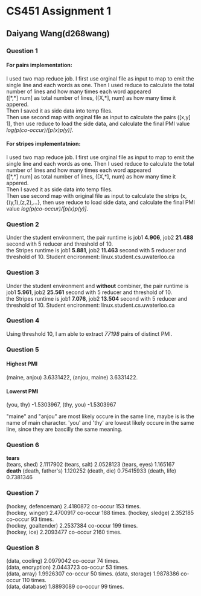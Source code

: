 # CS451 Assignment 1  
## Daiyang Wang(d268wang)  

### Question 1  
#### For pairs implementation:   
I used two map reduce job. I first use orginal file as input to map to emit the single line and each words as one. Then I used reduce to calculate the total number of lines and how many times each word appeared     
([\*,\*] num] as total number of lines, ([X,\*], num) as how many time it appered.     
Then I saved it as side data into temp files.   
Then use second map with orginal file as input to calculate the pairs ([x,y] 1), then use reduce to load the side data, and calculate the final PMI value *log(p(co-occur)/[p(x)p(y)]*.     
#### For stripes implementatnion:  
I used two map reduce job. I first use orginal file as input to map to emit the single line and each words as one. Then I used reduce to calculate the total number of lines and how many times each word appeared     
([\*,\*] num] as total number of lines, ([X,\*], num) as how many time it appered.     
Then I saved it as side data into temp files.   
Then use second map with original file as input to calculate the strips (x,{(y,1),(z,2),...}, then use reduce to load side data, and calculate the final PMI value *log(p(co-occur)/[p(x)p(y)]*.

### Question 2  
Under the student environment, the pair runtime is job1 **4.906**, job2 **21.488** second with 5 reducer and threshold of 10.  
the Stripes runtime is job1 **5.881**, job2 **11.463** second with 5 reducer and threshold of 10.
Student encironment: linux.student.cs.uwaterloo.ca

### Question 3  
Under the student environment and **without** combiner, the pair runtime is job1 **5.961**, job2 **25.561** second with 5 reducer and threshold of 10.  
the Stripes runtime is job1 **7.076**, job2 **13.504** second with 5 reducer and threshold of 10.
Student encironment: linux.student.cs.uwaterloo.ca

### Question 4  
Using threshold 10, I am able to extract *77198* pairs of distinct PMI.   

### Question 5   

#### Highest PMI    
(maine, anjou) 3.6331422, (anjou, maine) 3.6331422.
#### Lowerst PMI   
(you, thy) -1.5303967, (thy, you) -1.5303967

"maine" and "anjou" are most likely occure in the same line, maybe is is the name of main character.
'you' and 'thy' are lowest likely occure in the same line, since they are bascilly the same meaning.

### Question 6
**tears**  
(tears, shed) 2.1117902 (tears, salt) 2.0528123 (tears, eyes) 1.165167  
**death**
(death, father's) 1.120252 (death, die) 0.75415933 (death, life) 0.7381346  

### Question 7
(hockey, defenceman) 2.4180872 co-occur 153 times.  
(hockey, winger) 2.4700917 co-occur 188 times.
(hockey, sledge) 2.352185 co-occur 93 times.   
(hockey, goaltender) 2.2537384 co-occur 199 times.   
(hockey, ice) 2.2093477 co-occur 2160 times.

### Question 8
(data, cooling) 2.0979042 co-occur 74 times.  
(data, encryption) 2.0443723 co-occur 53 times.   
(data, array) 1.9926307 co-occur 50 times.
(data, storage) 1.9878386 co-occur 110 times.   
(data, database) 1.8893089 co-occur 99 times. 


